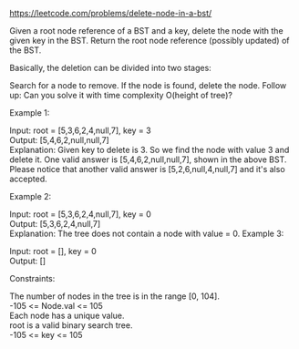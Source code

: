 https://leetcode.com/problems/delete-node-in-a-bst/

Given a root node reference of a BST and a key, delete the node with the given key in the BST. Return the root node reference (possibly updated) of the BST.

Basically, the deletion can be divided into two stages:

Search for a node to remove.
If the node is found, delete the node.
Follow up: Can you solve it with time complexity O(height of tree)?



Example 1:


Input: root = [5,3,6,2,4,null,7], key = 3
<br>Output: [5,4,6,2,null,null,7]
<br>Explanation: Given key to delete is 3. So we find the node with value 3 and delete it.
One valid answer is [5,4,6,2,null,null,7], shown in the above BST.
Please notice that another valid answer is [5,2,6,null,4,null,7] and it's also accepted.

Example 2:

Input: root = [5,3,6,2,4,null,7], key = 0
<br>Output: [5,3,6,2,4,null,7]
<br>Explanation: The tree does not contain a node with value = 0.
Example 3:

Input: root = [], key = 0
<br>Output: []


Constraints:

The number of nodes in the tree is in the range [0, 104].
<br>-105 <= Node.val <= 105
<br>Each node has a unique value.
<br>root is a valid binary search tree.
<br>-105 <= key <= 105